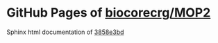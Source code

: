 GitHub Pages of [biocorecrg/MOP2](https://github.com/biocorecrg/MOP2.git)
===
Sphinx html documentation of [3858e3bd](https://github.com/biocorecrg/MOP2/tree/3858e3bdb3dae91bf8cf44ab2c94d1d9f236d3cc)
